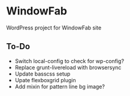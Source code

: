 # WindowFab
WordPress project for WindowFab site

## To-Do
* Switch local-config to check for wp-config?
* Replace grunt-livereload with browsersync
* Update basscss setup
* Upate flexboxgrid plugin
* Add mixin for pattern line bg image?
